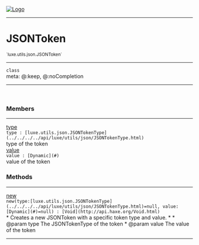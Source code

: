 
[![Logo](../../../../images/logo.png)](../../../../api/index.html)

---


<h1>JSONToken</h1>
<small>`luxe.utils.json.JSONToken`</small>



<hr/>

`class`<br/><span class="meta">
meta: @:keep, @:noCompletion</span>

<hr/>


&nbsp;
&nbsp;




<h3>Members</h3> <hr/><span class="member apipage">
                <a name="type"><a class="lift" href="#type">type</a></a><div class="clear"></div>
                <code class="signature apipage">type : [luxe.utils.json.JSONTokenType](../../../../api/luxe/utils/json/JSONTokenType.html)</code><br/></span>
            <span class="small_desc_flat">type of the token</span><br/><span class="member apipage">
                <a name="value"><a class="lift" href="#value">value</a></a><div class="clear"></div>
                <code class="signature apipage">value : [Dynamic](#)</code><br/></span>
            <span class="small_desc_flat">value of the token</span><br/>


<h3>Methods</h3> <hr/><span class="method apipage">
            <a name="new"><a class="lift" href="#new">new</a></a><div class="clear"></div>
            <code class="signature apipage">new(type:[luxe.utils.json.JSONTokenType](../../../../api/luxe/utils/json/JSONTokenType.html)<span>=null</span>, value:[Dynamic](#)<span>=null</span>) : [Void](http://api.haxe.org/Void.html)</code><br/><span class="small_desc_flat">* Creates a new JSONToken with a specific token type and value.
   *
   * @param type The JSONTokenType of the token
   * @param value The value of the token</span>


</span>



<hr/>

&nbsp;
&nbsp;
&nbsp;
&nbsp;